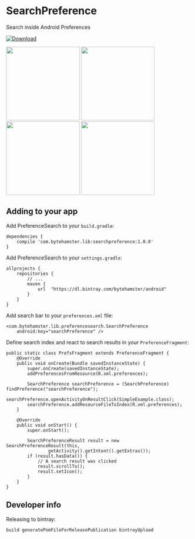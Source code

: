 # SearchPreference
Search inside Android Preferences

[ ![Download](https://api.bintray.com/packages/bytehamster/android/SearchPreference/images/download.svg) ](https://bintray.com/bytehamster/android/SearchPreference/_latestVersion)

<img width="200" src="https://raw.githubusercontent.com/ByteHamster/PreferenceSearch/master/screenshots/main.png" /> <img width="200" src="https://raw.githubusercontent.com/ByteHamster/PreferenceSearch/master/screenshots/history.png" /> <img width="200" src="https://raw.githubusercontent.com/ByteHamster/PreferenceSearch/master/screenshots/suggestions.png" /> <img width="200" src="https://raw.githubusercontent.com/ByteHamster/PreferenceSearch/master/screenshots/result.png" />

## Adding to your app

Add PreferenceSearch to your `build.gradle`:

    dependencies {
        compile 'com.bytehamster.lib:searchpreference:1.0.0'
    }

Add PreferenceSearch to your `settings.gradle`:

    allprojects {
        repositories {
            // ...
            maven {
                url  "https://dl.bintray.com/bytehamster/android"
            }
        }
    }

Add search bar to your `preferences.xml` file:

    <com.bytehamster.lib.preferencesearch.SearchPreference
        android:key="searchPreference" />
        
Define search index and react to search results in your `PreferenceFragment`:


    public static class PrefsFragment extends PreferenceFragment {
        @Override
        public void onCreate(Bundle savedInstanceState) {
            super.onCreate(savedInstanceState);
            addPreferencesFromResource(R.xml.preferences);

            SearchPreference searchPreference = (SearchPreference) findPreference("searchPreference");
            searchPreference.openActivityOnResultClick(SimpleExample.class);
            searchPreference.addResourceFileToIndex(R.xml.preferences);
        }

        @Override
        public void onStart() {
            super.onStart();

            SearchPreferenceResult result = new SearchPreferenceResult(this,
                    getActivity().getIntent().getExtras());
            if (result.hasData()) {
                // A search result was clicked
                result.scrollTo();
                result.setIcon();
            }
        }
    }

## Developer info

Releasing to bintray:

    build generatePomFileForReleasePublication bintrayUpload
